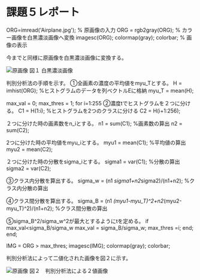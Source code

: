 # 課題５レポート

ORG=imread('Airplane.jpg'); % 原画像の入力
ORG = rgb2gray(ORG); % カラー画像を白黒濃淡画像へ変換
imagesc(ORG); colormap(gray); colorbar; % 画像の表示

今までと同様に原画像を白黒濃淡画像に変換する。

![原画像](https://github.com/TakedaRyota/Image-Processing-engineering-2019/blob/master/image/kadai5_1.png)
図１ 白黒濃淡画像

判別分析法の手順を示す。
①全画素の濃度の平均値をmyu_Tとする。
H = imhist(ORG); %ヒストグラムのデータを列ベクトルEに格納
myu_T = mean(H);

max_val = 0;
max_thres = 1;
for i=1:255
②濃度tでヒストグラムを２つに分ける。
C1 = H(1:i); %ヒストグラムを2つのクラスに分ける
C2 = H(i+1:256);

２つに分けた時の画素数をn_iとする。
n1 = sum(C1); %画素数の算出
n2 = sum(C2);

2つに分けた時の平均値をmyu_iとする。
myu1 = mean(C1); %平均値の算出
myu2 = mean(C2);

２つに分けた時の分散をsigma_iとする。
sigma1 = var(C1); %分散の算出
sigma2 = var(C2);

③クラス内分散を算出する。
sigma_w = (n1 *sigma1+n2*sigma2)/(n1+n2); %クラス内分散の算出

④クラス間分散を算出する。
sigma_B = (n1 *(myu1-myu_T)^2+n2*(myu2-myu_T)^2)/(n1+n2); %クラス間分散の算出

⑤sigma_B^2/sigma_w^2が最大とするようにtを定める。
if max_val<sigma_B/sigma_w
max_val = sigma_B/sigma_w;
max_thres =i;
end;
end;

IMG = ORG > max_thres;
imagesc(IMG); colormap(gray); colorbar;

判別分析法によって二値化された画像を図２に示す。

![原画像](https://github.com/TakedaRyota/Image-Processing-engineering-2019/blob/master/image/kadai5_2.png)
図２　判別分析法による２値画像
